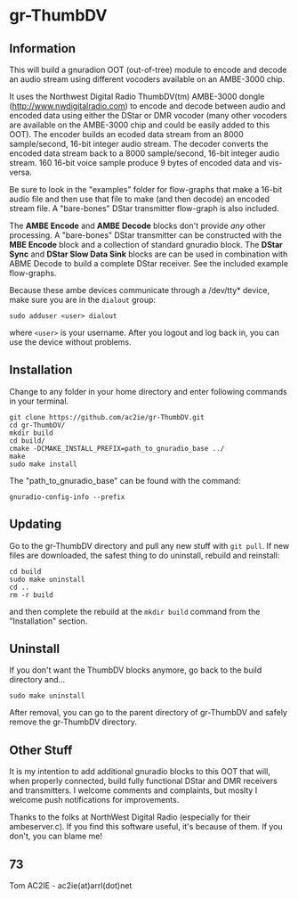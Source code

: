gr-ThumbDV
===========
## Information

This will build a gnuradion OOT (out-of-tree) module to encode and decode an audio stream using different vocoders available on an AMBE-3000 chip.

It uses the Northwest Digital Radio ThumbDV(tm) AMBE-3000 dongle (http://www.nwdigitalradio.com) to encode and decode between audio and encoded data using either the DStar or DMR vocoder (many other vocoders are available on the AMBE-3000 chip and could be easily added to this OOT). The encoder builds an ecoded data stream from an 8000 sample/second, 16-bit integer audio stream. The decoder converts the encoded data stream back to a 8000 sample/second, 16-bit integer audio stream. 160 16-bit voice sample produce 9 bytes of encoded data and vis-versa.

Be sure to look in the "examples" folder for flow-graphs that make a 16-bit audio file and then use that file to make (and then decode) an encoded stream file. A "bare-bones" DStar transmitter flow-graph is also included.

The **AMBE Encode** and **AMBE Decode** blocks don't provide *any* other processing. A "bare-bones" DStar transmitter can be constructed with the **MBE Encode** block and a collection of standard gnuradio block. The **DStar Sync** and **DStar Slow Data Sink** blocks are can be used in combination with ABME Decode to build a complete DStar receiver. See the included example flow-graphs.

Because these ambe devices communicate through a /dev/tty* device, make sure you are in the `dialout` group:
```
sudo adduser <user> dialout
```
where `<user>` is your username. After you logout and log back in, you can use the device without problems.

## Installation

Change to any folder in your home directory and enter following commands in your terminal.
```
git clone https://github.com/ac2ie/gr-ThumbDV.git
cd gr-ThumbDV/ 
mkdir build
cd build/
cmake -DCMAKE_INSTALL_PREFIX=path_to_gnuradio_base ../
make
sudo make install
```
The "path_to_gnuradio_base" can be found with the command:
```
gnuradio-config-info --prefix
```

## Updating

Go to the gr-ThumbDV directory and pull any new stuff with `git pull`. If new files are downloaded, the safest thing to do uninstall, rebuild and reinstall:
```
cd build
sudo make uninstall
cd ..
rm -r build
```
and then complete the rebuild at the `mkdir build` command from the "Installation" section.

## Uninstall

If you don't want the ThumbDV blocks anymore, go back to the build directory and...
```
sudo make uninstall
```
After removal, you can go to the parent directory of gr-ThumbDV and safely remove the gr-ThumbDV directory.

## Other Stuff

It is my intention to add additional gnuradio blocks to this OOT that will, when properly connected, build fully functional DStar and DMR receivers and transmitters. I welcome comments and complaints, but moslty I welcome push notifications for improvements.

Thanks to the folks at NorthWest Digital Radio (especially for their ambeserver.c). If you find this software useful, it's because of them. If you don't, you can blame me!

## 73

Tom AC2IE - ac2ie(at)arrl(dot)net
